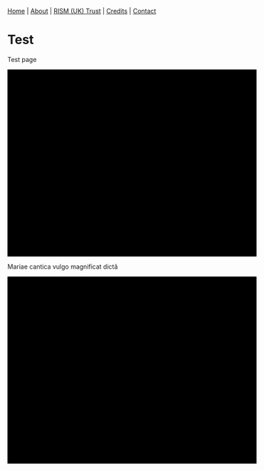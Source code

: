 [Home](/) | [About](/about) | [RISM (UK) Trust](/rism_uk_trust) | [Credits](/acknowledgements) | [Contact](/contact)  
  
# Test  

Test page

<div class="uv" data-locale="en-GB:English (GB),cy-GB:Cymraeg" data-config="https://api.bl.uk/configuration/universalviewer/v2/ark:/81055/vdc_100052491458.0x000001" data-uri="https://api.bl.uk/metadata/iiif/ark:/81055/vdc_100052491458.0x000001/manifest.json" data-collectionindex="0" data-manifestindex="0" data-sequenceindex="0" data-canvasindex="1" data-zoom="-1597,0,5404,3070" data-rotation="0" style="width:560px; height:420px; background-color: #000"></div><script type="text/javascript" id="embedUV" src="http://access.bl.uk/UVR7/build/uv-2.0.2/lib/embed.js"></script><script type="text/javascript">/* wordpress fix */</script>  

Mariae cantica vulgo magnificat dictâ  

<div class="uv" data-locale="en-GB:English (GB),cy-GB:Cymraeg" data-config="https://api.bl.uk/configuration/universalviewer/v2/ark:/81055/vdc_100052141780.0x000001" data-uri="https://api.bl.uk/metadata/iiif/ark:/81055/vdc_100052141780.0x000001/manifest.json" data-collectionindex="0" data-manifestindex="0" data-sequenceindex="0" data-canvasindex="0" data-zoom="-1257,-268,8741,5341" data-rotation="0" style="width:560px; height:420px; background-color: #000"></div><script type="text/javascript" id="embedUV" src="http://access.bl.uk/UVR7/build/uv-2.0.2/lib/embed.js"></script><script type="text/javascript">/* wordpress fix */</script>
